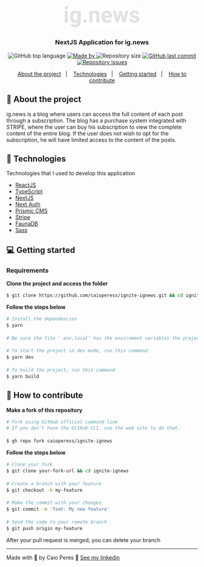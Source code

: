 <h1 align="center">
  <img alt="Logo" src="./public/images/logo.svg" width="200px">
</h1>

<h3 align="center">
  NextJS Application for ig.news
</h3>

<p align="center">
  <img alt="GitHub top language" src="https://img.shields.io/github/languages/top/caioperess/ignite-ignews?color=%2361dafb">

  <a href="https://www.linkedin.com/in/caioperess/" target="_blank" rel="noopener noreferrer">
    <img alt="Made by" src="https://img.shields.io/badge/made%20by-%20caio%20peres-%2361dafb">
  </a>

  <img alt="Repository size" src="https://img.shields.io/github/repo-size/caioperess/ignite-ignews?color=%2361dafb">

  <a href="https://github.com/caioperess/ignite-ignews/commits/master">
    <img alt="GitHub last commit" src="https://img.shields.io/github/last-commit/caioperess/ignite-ignews?color=%2361dafb">
  </a>

  <a href="https://github.com/caioperess/ignite-ignews/issues">
    <img alt="Repository issues" src="https://img.shields.io/github/issues/caioperess/ignite-ignews?color=%2361dafb">
  </a>
</p>

<p align="center">
  <a href="#%EF%B8%8F-about-the-project">About the project</a>&nbsp;&nbsp;&nbsp;|&nbsp;&nbsp;&nbsp;
  <a href="#-technologies">Technologies</a>&nbsp;&nbsp;&nbsp;|&nbsp;&nbsp;&nbsp;
  <a href="#-getting-started">Getting started</a>&nbsp;&nbsp;&nbsp;|&nbsp;&nbsp;&nbsp;
  <a href="#-how-to-contribute">How to contribute</a>
</p>

## 📰 About the project

ig.news is a blog where users can access the full content of each post through a subscription.
The blog has a purchase system integrated with STRIPE, where the user can buy his subscription to view the complete content of the entire blog. If the user does not wish to opt for the subscription, he will have limited access to the content of the posts.

## 🚀 Technologies

Technologies that I used to develop this application

- [ReactJS](https://reactjs.org/)
- [TypeScript](https://www.typescriptlang.org/)
- [NextJS](https://nextjs.org)
- [Next Auth](https://next-auth.js.org)
- [Prismic CMS](https://prismic.io)
- [Stripe](https://stripe.com/br)
- [FaunaDB](https://fauna.com)
- [Sass](https://sass-lang.com)

## 💻 Getting started

### Requirements
**Clone the project and access the folder**

```bash
$ git clone https://github.com/caioperess/ignite-ignews.git && cd ignite-ignews
```

**Follow the steps below**

```bash
# Install the dependencies
$ yarn

# Be sure the file '.env.local' has the enviroment variables the project uses

# To start the project in dev mode, run this command
$ yarn dev

# To build the project, run this command
$ yarn build
```

## 🤔 How to contribute

**Make a fork of this repository**

```bash
# Fork using GitHub official command line
# If you don't have the GitHub CLI, use the web site to do that.

$ gh repo fork caioperess/ignite-ignews
```

**Follow the steps below**

```bash
# Clone your fork
$ git clone your-fork-url && cd ignite-ignews

# Create a branch with your feature
$ git checkout -b my-feature

# Make the commit with your changes
$ git commit -m 'feat: My new feature'

# Send the code to your remote branch
$ git push origin my-feature
```

After your pull request is merged, you can delete your branch

---

Made with 💙 by Caio Peres 👋 [See my linkedin](https://www.linkedin.com/in/caioperess/)
